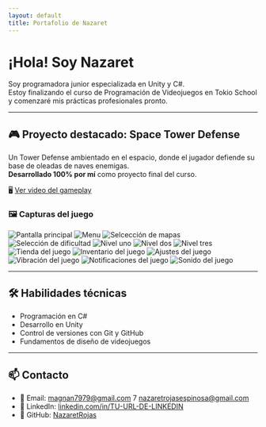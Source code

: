 ```yaml
---
layout: default
title: Portafolio de Nazaret
---
```


#  ¡Hola! Soy Nazaret

Soy programadora junior especializada en Unity y C#.  
Estoy finalizando el curso de Programación de Videojuegos en Tokio School y comenzaré mis prácticas profesionales pronto.

---

## 🎮 Proyecto destacado: Space Tower Defense

Un Tower Defense ambientado en el espacio, donde el jugador defiende su base de oleadas de naves enemigas.  
**Desarrollado 100% por mí** como proyecto final del curso.

🖥️ [Ver video del gameplay](https://youtu.be/LxtDWW0CiAQ)

### 🖼️ Capturas del juego

![Pantalla principal](Imagenes/Inicio.png)
![Menu](Imagenes/Menu.png)
![Selcección de mapas](Imagenes/Mapas.png)
![Selección de dificultad](Imagenes/Dificultades.png)
![Nivel uno ](Imagenes/1mapa.png)
![Nivel dos ](Imagenes/2mapa.png)
![Nivel tres ](Imagenes/3mapa.png)
![Tienda del juego](Imagenes/tienda.png)
![Inventario del juego ](Imagenes/Invcentario)
![Ajustes del juego ](Imagenes/ajustes.png)
![Vibración del juego](Imagenes/vibración.png)
![Notificaciones del juego ](Imagenes/notificaciones.png)
![Sonido del juego ](Imagenes/Sonido.png)

---

## 🛠️ Habilidades técnicas

- Programación en C#  
- Desarrollo en Unity  
- Control de versiones con Git y GitHub  
- Fundamentos de diseño de videojuegos

---

## 📫 Contacto

- 📧 Email: magnan7979@gmail.com 7 nazaretrojasespinosa@gmail.com
- 🔗 LinkedIn: [linkedin.com/in/TU-URL-DE-LINKEDIN](https://www.linkedin.com/in/nazaret-rojas-espinosa-682a77372/?trk=opento_sprofile_details)
- 💼 GitHub: [NazaretRojas](https://github.com/NazaretRojas)
